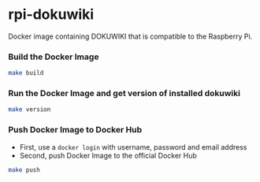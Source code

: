 # rpi-dokuwiki

Docker image containing DOKUWIKI that is compatible to the Raspberry Pi.

### Build the Docker Image
```bash
make build
```

### Run the Docker Image and get version of installed dokuwiki
```bash
make version
```

### Push Docker Image to Docker Hub
* First, use a `docker login` with username, password and email address
* Second, push Docker Image to the official Docker Hub
```bash
make push
```
